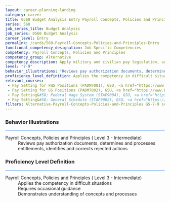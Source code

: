 ```yaml
---
layout: career-planning-landing
category: career
title: 0560 Budget Analysis Entry Payroll Concepts, Policies and Principles
series: 560
job_series_title: Budget Analysis
job_series: 0560 Budget Analysis
career_level: Entry
permalink: /cards/560-Payroll-Concepts-Policies-and-Principles-Entry
functional_competency_designation: Job Specific Competencies
competency: Payroll Concepts, Policies and Principles
competency_group: Alternative
competency_description: Apply military and civilian pay legislation, administrative and regulatory requirements, laws and policies governing military and civilian pay activities and processes
level: "7-9"
behavior_illustrations: "Reviews pay authorization documents, determines and processes entitlements, identifies and corrects rejected actions"
proficiency_level_definition: Applies the competency in difficult situations ? Requires occasional guidance ? Demonstrates understanding of concepts and processes
relevant_courses: 
 - Pay Setting for FWS Positions (PADM7001), GSU, <a href="https://www.LearnAtGSUSA.com/PADM7004">https://www.LearnAtGSUSA.com/PADM7004</a>
 - Pay Setting for GS Positions (PADM7002), GSU, <a href="https://www.LearnAtGSUSA.com/PADM7005">https://www.LearnAtGSUSA.com/PADM7005</a>
 - Pay Setting&#58; Federal Wage System (STAF9004), GSU, <a href="https://www.LearnAtGSUSA.com/STAF9007">https://www.LearnAtGSUSA.com/STAF9007</a>
 - Pay Setting&#58; General Schedule (STAF9002), GSU, <a href="https://www.LearnAtGSUSA.com/STAF9005">https://www.LearnAtGSUSA.com/STAF9005</a>
filters: Alternative-Payroll-Concepts-Policies-and-Principles GS-7-9 series-0560
---
```


<div class="desktop:grid-col-6 margin-y-3">
  <div class="border-top-2 bg-white padding-3 shadow-5 height-full members-hover border-1px button-border border-top-blue radius-lg card-text-color">
    <h3>Behavior Illustrations</h3>
    <hr style="background-color: #2680EB !important;"/>
    <dl class="text-base card-content-color"><dt>Payroll Concepts, Policies and Principles ( Level 3 - Intermediate)</dt><dd>Reviews pay authorization documents, determines and processes entitlements, identifies and corrects rejected actions</dd></dl>
  </div>
</div>
<div class="desktop:grid-col-6 margin-y-3">
  <div class="border-top-2 bg-white padding-3 shadow-5 height-full members-hover border-1px button-border border-top-blue radius-lg card-text-color">
    <h3>Proficiency Level Definition</h3>
     <hr style="background-color: #2680EB !important;"/>
    <dl class="text-base card-content-color"><dt>Payroll Concepts, Policies and Principles ( Level 3 - Intermediate)</dt><dd>Applies the competency in difficult situations </dd><dd> Requires occasional guidance </dd><dd> Demonstrates understanding of concepts and processes</dd></dl>
  </div>
</div>